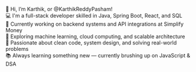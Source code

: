 👋 Hi, I’m Karthik, or @KarthikReddyPasham!  
💻 I'm a full-stack developer skilled in Java, Spring Boot, React, and SQL  
🚀 Currently working on backend systems and API integrations at Simplify Money  
🧠 Exploring machine learning, cloud computing, and scalable architecture  
🎯 Passionate about clean code, system design, and solving real-world problems  
📚 Always learning something new — currently brushing up on JavaScript & DSA  
